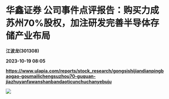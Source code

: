 # 华鑫证券 公司事件点评报告：购买力成苏州70%股权，加注研发完善半导体存储产业布局
**江波龙(301308)**

**2023-10-19 08:05**

**https://www.ulapia.com/reports/stock_research/gongsishijiandianpingbaogao-goumailichengsuzhou70-guquan-jiazhuyanfawanshanbandaoticunchuchanyebuju**

![](https://img.ulapia.com/thumbnails/stock_research/20231019/H3_AP202310181602052212_1.jpg)
